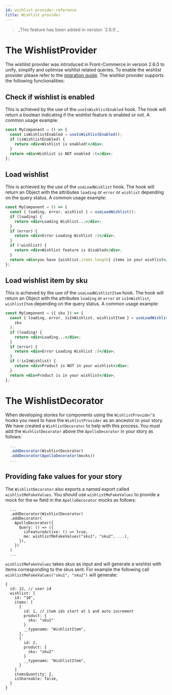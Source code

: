 ```yaml
---
id: wishlist-provider-reference
title: Wishlist provider
---
```


<blockquote class="feature--new">
  _This feature has been added in version `2.6.0`_
</blockquote>

# The WishlistProvider

The wishlist provider was introduced in Front-Commerce in version 2.6.0 to unify, simplify and optimise wishlist related queries. To enable the wishlist provider please refer to the [migration guide](/docs/appendices/migration-guides). The wishlist provider supports the following functionalities:

## Check if wishlist is enabled

This is achieved by the use of the `useIsWishlistEnabled` hook. The hook will return a boolean indicating if the wishlist feature is enabled or not. A common usage example:

```jsx
const MyComponent = () => {
  const isWishlistEnabled = useIsWishlistEnabled();
  if (isWishlistEnabled) {
    return <div>Wishlist is enabled!</div>;
  }
  return <div>Wishlist is NOT enabled :(</div>;
};
```

## Load wishlist

This is achieved by the use of the `useLoadWishlist` hook. The hook will return an Object with the attributes `loading` or `error` or `wishlist` depending on the query status. A common usage example:

```jsx
const MyComponent = () => {
  const { loading, error, wishlist } = useLoadWishlist();
  if (loading) {
    return <div>Loading Wishlist...</div>;
  }
  if (error) {
    return <div>Error Loading Wishlist :(</div>;
  }
  if (!wishlist) {
    return <div>Wishlist feature is disabled</div>;
  }
  return <div>you have {wishlist.items.length} items in your wishlist</div>;
};
```

## Load wishlist item by sku

This is achieved by the use of the `useLoadWishlistItem` hook. The hook will return an Object with the attributes `loading` or `error` or `isInWishlist`, `wishlistItem` depending on the query status. A common usage example:

```jsx
const MyComponent = ({ sku }) => {
  const { loading, error, isInWishlist, wishlistItem } = useLoadWishlistItem(
    sku
  );
  if (loading) {
    return <div>Loading...</div>;
  }
  if (error) {
    return <div>Error Loading Wishlist :(</div>;
  }
  if (!isInWishlist) {
    return <div>Product is NOT in your wishlist</div>;
  }
  return <div>Product is in your wishlist</div>;
};
```

# The WishlistDecorator

When developing stories for components using the `WishlistProvider`'s hooks you need to have the `WishlistProvider` as an ancestor to your story. We have created a `WishlistDecorator` to help with this process. You must add the `WishlistDecorator` above the `ApolloDecorator` in your story as follows:

```jsx
  ...
  .addDecorator(WishlistDecorator)
  .addDecorator(ApolloDecorator(mocks))
  ...
```

## Providing fake values for your story

The `WishlistDecorator` also exports a named export called `wishlistMeFakeValues`. You should use `wishlistMeFakeValues` to provide a mock for the `me` field in the `ApolloDecorator` mocks as follows:

```
  ...
  .addDecorator(WishlistDecorator)
  .addDecorator(
    ApolloDecorator({
      Query: () => ({
        isFeatureActive: () => true,
        me: wishlistMeFakeValues("sku1", "sku2", ...),
      }),
    })
  )
  ...
```

`wishlistMeFakeValues` takes skus as input and will generate a wishlist with items corresponding to the skus sent. For example the following call `wishlistMeFakeValues("sku1", "sku2")` will generate:

```json5
{
  id: 12, // user id
  wishlist: {
    id: "10",
    items: [
      {
        id: 1, // item ids start at 1 and auto increment
        product: {
          sku: "sku1"
        }
        __typename: "WishlistItem",
      },
      {
        id: 2,
        product: {
          sku: "sku2"
        }
        __typename: "WishlistItem",
      }
    ]
    itemsQuantity: 2,
    isShareable: false,
  }
}
```
